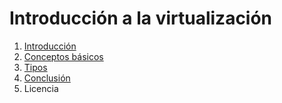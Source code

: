 # Introducción a la virtualización

1. [Introducción](1.md)
2. [Conceptos básicos](2.md)
3. [Tipos](3.md)
4. [Conclusión](conclusion.md)
5. Licencia
